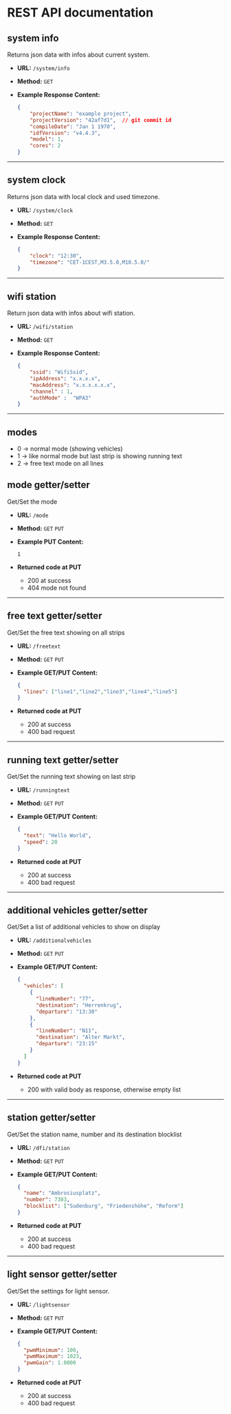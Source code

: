 # REST API documentation

## system info
  Returns json data with infos about current system.

* **URL:** `/system/info`

* **Method:** `GET`

* **Example Response Content:**
    ```json
    {
        "projectName": "example project",
        "projectVersion": "42af7d1",  // git commit id
        "compileDate": "Jan 1 1970", 
        "idfVersion": "v4.4.3", 
        "model": 1, 
        "cores": 2 
    }
    ```
----
## system clock
  Returns json data with local clock and used timezone.

* **URL:** `/system/clock`

* **Method:** `GET`

* **Example Response Content:**
    ```json
    {
        "clock": "12:30",
        "timezone": "CET-1CEST,M3.5.0,M10.5.0/"
    }
    ```
----
## wifi station
  Return json data with infos about wifi station.

* **URL:** `/wifi/station`

* **Method:** `GET`

* **Example Response Content:**
    ```json
    {
        "ssid": "WifiSsid",
        "ipAddress": "x.x.x.x",
        "macAddress": "x.x.x.x.x.x",
        "channel" : 1,
        "authMode" :  "WPA3"
    }
    ```
----
## modes

* 0 -> normal mode (showing vehicles)
* 1 -> like normal mode but last strip is showing running text
* 2 -> free text mode on all lines

## mode getter/setter
  Get/Set the mode

* **URL:** `/mode`

* **Method:** `GET` `PUT`

* **Example PUT Content:**
    ```
    1
    ```

* **Returned code at PUT**
  * 200 at success
  * 404 mode not found
  
----
## free text getter/setter
  Get/Set the free text showing on all strips

* **URL:** `/freetext`

* **Method:** `GET` `PUT`

* **Example GET/PUT Content:**
    ```json
    {
      "lines": ["line1","line2","line3","line4","line5"]
    }
    ```

* **Returned code at PUT**
  * 200 at success
  * 400 bad request

----
## running text getter/setter
  Get/Set the running text showing on last strip

* **URL:** `/runningtext`

* **Method:** `GET` `PUT`

* **Example GET/PUT Content:**
    ```json
    {
      "text": "Hello World",
      "speed": 20
    }
    ```

* **Returned code at PUT**
  * 200 at success
  * 400 bad request

----
## additional vehicles getter/setter
  Get/Set a list of additional vehicles to show on display

* **URL:** `/additionalvehicles`

* **Method:** `GET` `PUT`

* **Example GET/PUT Content:**
    ```json
    {
      "vehicles": [
        {
          "lineNumber": "77",
          "destination": "Herrenkrug",
          "departure": "13:30"
        },
        {
          "lineNumber": "N11",
          "destination": "Alter Markt",
          "departure": "23:15"
        }
      ]
    }
    ```

* **Returned code at PUT**
  * 200 with valid body as response, otherwise empty list

----
## station getter/setter
  Get/Set the station name, number and its destination blocklist

* **URL:** `/dfi/station`

* **Method:** `GET` `PUT`

* **Example GET/PUT Content:**
    ```json
    {
      "name": "Ambrosiusplatz",
      "number": 7303,
      "blocklist": ["Sudenburg", "Friedenshöhe", "Reform"] 
    }
    ```

* **Returned code at PUT**
  * 200 at success
  * 400 bad request

----
## light sensor getter/setter
  Get/Set the settings for light sensor.

* **URL:** `/lightsensor`

* **Method:** `GET` `PUT`

* **Example GET/PUT Content:**
    ```json
    {
      "pwmMinimum": 100,
      "pwmMaximum": 1023,
      "pwmGain": 1.0000 
    }
    ```

* **Returned code at PUT**
  * 200 at success
  * 400 bad request